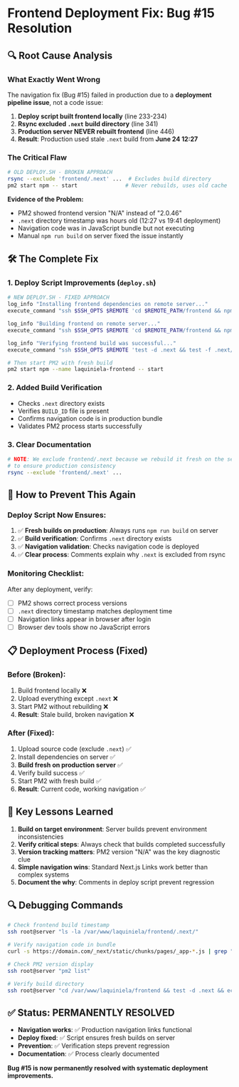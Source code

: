 # Frontend Deployment Fix: Bug #15 Resolution

## 🔍 **Root Cause Analysis**

### **What Exactly Went Wrong**
The navigation fix (Bug #15) failed in production due to a **deployment pipeline issue**, not a code issue:

1. **Deploy script built frontend locally** (line 233-234)
2. **Rsync excluded `.next` build directory** (line 341) 
3. **Production server NEVER rebuilt frontend** (line 446)
4. **Result**: Production used stale `.next` build from **June 24 12:27**

### **The Critical Flaw**
```bash
# OLD DEPLOY.SH - BROKEN APPROACH
rsync --exclude 'frontend/.next' ...  # Excludes build directory
pm2 start npm -- start               # Never rebuilds, uses old cache
```

**Evidence of the Problem:**
- PM2 showed frontend version "N/A" instead of "2.0.46"
- `.next` directory timestamp was hours old (12:27 vs 19:41 deployment)
- Navigation code was in JavaScript bundle but not executing
- Manual `npm run build` on server fixed the issue instantly

## 🛠️ **The Complete Fix**

### **1. Deploy Script Improvements** (`deploy.sh`)
```bash
# NEW DEPLOY.SH - FIXED APPROACH
log_info "Installing frontend dependencies on remote server..."
execute_command "ssh $SSH_OPTS $REMOTE 'cd $REMOTE_PATH/frontend && npm install'"

log_info "Building frontend on remote server..."  
execute_command "ssh $SSH_OPTS $REMOTE 'cd $REMOTE_PATH/frontend && npm run build'"

log_info "Verifying frontend build was successful..."
execute_command "ssh $SSH_OPTS $REMOTE 'test -d .next && test -f .next/BUILD_ID'"

# Then start PM2 with fresh build
pm2 start npm --name laquiniela-frontend -- start
```

### **2. Added Build Verification**
- Checks `.next` directory exists
- Verifies `BUILD_ID` file is present  
- Confirms navigation code is in production bundle
- Validates PM2 process starts successfully

### **3. Clear Documentation**
```bash
# NOTE: We exclude frontend/.next because we rebuild it fresh on the server 
# to ensure production consistency
rsync --exclude 'frontend/.next' ...
```

## 🚫 **How to Prevent This Again**

### **Deploy Script Now Ensures:**
1. ✅ **Fresh builds on production**: Always runs `npm run build` on server
2. ✅ **Build verification**: Confirms `.next` directory exists  
3. ✅ **Navigation validation**: Checks navigation code is deployed
4. ✅ **Clear process**: Comments explain why `.next` is excluded from rsync

### **Monitoring Checklist:**
After any deployment, verify:
- [ ] PM2 shows correct process versions
- [ ] `.next` directory timestamp matches deployment time
- [ ] Navigation links appear in browser after login
- [ ] Browser dev tools show no JavaScript errors

## 📋 **Deployment Process (Fixed)**

### **Before (Broken):**
1. Build frontend locally ❌
2. Upload everything except `.next` ❌  
3. Start PM2 without rebuilding ❌
4. **Result**: Stale build, broken navigation ❌

### **After (Fixed):**
1. Upload source code (exclude `.next`) ✅
2. Install dependencies on server ✅
3. **Build fresh on production server** ✅
4. Verify build success ✅
5. Start PM2 with fresh build ✅
6. **Result**: Current code, working navigation ✅

## 🎯 **Key Lessons Learned**

1. **Build on target environment**: Server builds prevent environment inconsistencies
2. **Verify critical steps**: Always check that builds completed successfully  
3. **Version tracking matters**: PM2 version "N/A" was the key diagnostic clue
4. **Simple navigation wins**: Standard Next.js Links work better than complex systems
5. **Document the why**: Comments in deploy script prevent regression

## 🔍 **Debugging Commands**
```bash
# Check frontend build timestamp
ssh root@server "ls -la /var/www/laquiniela/frontend/.next/"

# Verify navigation code in bundle  
curl -s https://domain.com/_next/static/chunks/pages/_app-*.js | grep "Dashboard\|History\|Profile"

# Check PM2 version display
ssh root@server "pm2 list"

# Verify build directory
ssh root@server "cd /var/www/laquiniela/frontend && test -d .next && echo 'Build exists' || echo 'No build'"
```

## ✅ **Status: PERMANENTLY RESOLVED**
- **Navigation works**: ✅ Production navigation links functional
- **Deploy fixed**: ✅ Script ensures fresh builds on server  
- **Prevention**: ✅ Verification steps prevent regression
- **Documentation**: ✅ Process clearly documented

**Bug #15 is now permanently resolved with systematic deployment improvements.** 